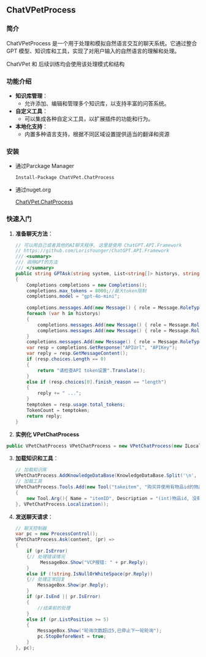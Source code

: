 ## ChatVPetProcess

### 简介
ChatVPetProcess 是一个用于处理和模拟自然语言交互的聊天系统。它通过整合 GPT 模型、知识库和工具，实现了对用户输入的自然语言的理解和处理。

ChatVPet 和 后续训练均会使用该处理模式和结构

### 功能介绍
- **知识库管理**：
  - 允许添加、编辑和管理多个知识库，以支持丰富的问答系统。
- **自定义工具**：
  - 可以集成各种自定义工具，以扩展插件的功能和行为。
- **本地化支持**：
  - 内置多种语言支持，根据不同区域设置提供适当的翻译和资源

### 安装
- 通过Parckage Manager

     ```
     Install-Package ChatVPet.ChatProcess 
     ```

* 通过nuget.org

  [ChatVPet.ChatProcess](https://www.nuget.org/packages/ChatVPet.ChatProcess/)

### 快速入门
1. **准备聊天方法**：

   ```csharp
   // 可以用自己或者其他的AI聊天程序, 这里是使用 ChatGPT.API.Framework
   // https://github.com/LorisYounger/ChatGPT.API.Framework
   /// <summary>
   /// 调用GPT的方法
   /// </summary>
   public string GPTAsk(string system, List<string[]> historys, string message)
   {
       Completions completions = new Completions();
       completions.max_tokens = 8000;//最大token限制
       completions.model = "gpt-4o-mini";
       
       completions.messages.Add(new Message() { role = Message.RoleType.system, content = system });
       foreach (var h in historys)
       {
           completions.messages.Add(new Message() { role = Message.RoleType.user, content = h[0] });
           completions.messages.Add(new Message() { role = Message.RoleType.system, content = h[1] });
       }
       completions.messages.Add(new Message() { role = Message.RoleType.user, content = message });
       var resp = completions.GetResponse("APIUrl", "APIKey");
       var reply = resp.GetMessageContent();
       if (resp.choices.Length == 0)
       {
           return "请检查API token设置".Translate();
       }
       else if (resp.choices[0].finish_reason == "length")
       {
           reply += " ...";
       }
       temptoken = resp.usage.total_tokens;
       TokenCount = temptoken;
       return reply;
   }
   ```

2.  **实例化 VPetChatProcess**

   ```C#
   public VPetChatProcess VPetChatProcess = new VPetChatProcess(new ILocalization.LChineseSimple(),GPTAsk);
   ```

3. **加载知识和工具**：

   ```c#
   // 加载知识库
   VPetChatProcess.AddKnowledgeDataBase(KnowledgeDataBase.Split('\n', StringSplitOptions.RemoveEmptyEntries | StringSplitOptions.TrimEntries));
   // 加载工具
   VPetChatProcess.Tools.Add(new Tool("takeitem", "购买并使用有物品id的物品,例如(吃)食物/正餐/零食/(喝)饮料/功能性/药品/(送)礼品".Translate(), ToolTakeItem, new List<Tool.Arg>()
   {
       new Tool.Arg(){ Name = "itemID", Description = "(int)物品id, 没有物品ID的物品没法使用".Translate() }
   }, VPetChatProcess.Localization));
   ```

4. **发送聊天请求**：
   ```csharp
   // 聊天控制器
   var pc = new ProcessControl();
   VPetChatProcess.Ask(content, (pr) =>
   {
       if (pr.IsError)
       {// 处理错误情况
          	MessageBox.Show("VCP报错: " + pr.Reply);
       }
       else if (!string.IsNullOrWhiteSpace(pr.Reply))
       {// 处理正常回复
           MessageBox.Show(pr.Reply);
       }
       if (pr.IsEnd || pr.IsError)
       {
           //结束前的处理
       }
       else if (pr.ListPosition >= 5)
       {
           MessageBox.Show("轮询次数超过5,已停止下一轮轮询");
           pc.StopBeforeNext = true;
       }
   }, pc);
   ```
